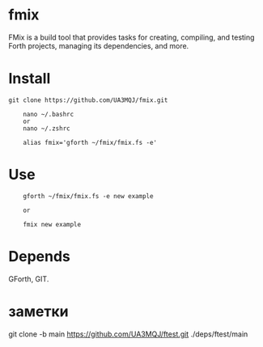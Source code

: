 # fmix

FMix is a build tool that provides tasks for creating, compiling, and testing Forth projects, managing its dependencies, and more.

# Install

```
git clone https://github.com/UA3MQJ/fmix.git

    nano ~/.bashrc
    or
    nano ~/.zshrc

    alias fmix='gforth ~/fmix/fmix.fs -e'
```

# Use

```
    gforth ~/fmix/fmix.fs -e new example 

    or

    fmix new example 
```

# Depends

GForth, GIT.

# заметки

git clone -b main https://github.com/UA3MQJ/ftest.git ./deps/ftest/main